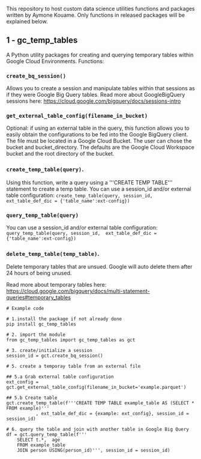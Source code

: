 This repository to host custom data science utilities functions and packages written by Aymone Kouame. Only functions in released packages will be explained below.

## 1 - gc_temp_tables
A Python utility packages for creating and querying temporary tables within Google Cloud Environments. Functions:

### `create_bq_session()`
 Allows you to create a session and manipulate tables within that sessions as if they were Google Big Query tables. Read more about GoogleBigQuery sessions here: https://cloud.google.com/bigquery/docs/sessions-intro
 
### `get_external_table_config(filename_in_bucket)`
 Optional: if using an external table in the query, this function allows you to easily obtain the configurations to be fed into the Google BigQuery client. The file must be located in a Google Cloud Bucket.
 The user can chose the bucket and bucket_directory. The defaults are the Google Cloud Workspace bucket and the root directory of the bucket.

### `create_temp_table(query)`. 
 Using this function, write a query using a '''CREATE TEMP TABLE''' statement to create a temp table. 
 You can use a session_id and/or external table configuration: `create_temp_table(query, session_id,  ext_table_def_dic = {'table_name':ext-config})`
 
### `query_temp_table(query)`
You can use a session_id and/or external table configuration: `query_temp_table(query, session_id,  ext_table_def_dic = {'table_name':ext-config})`

### `delete_temp_table(temp_table)`.
Delete temporary tables that are unsued. Google will auto delete them after 24 hours of being unused.

Read more about temporary tables here: https://cloud.google.com/bigquery/docs/multi-statement-queries#temporary_tables


```
# Example code

# 1.install the package if not already done
pip install gc_temp_tables 

# 2. import the module
from gc_temp_tables import gc_temp_tables as gct

# 3. create/initialize a session 
session_id = gct.create_bq_session()

# 5. create a temporay table from an external file

## 5.a Grab external table configuration
ext_config = gct.get_external_table_config(filename_in_bucket='example.parquet')

## 5.b Create table
gct.create_temp_table(f'''CREATE TEMP TABLE example_table AS (SELECT * FROM example)'''
		   , ext_table_def_dic = {example: ext_config}, session_id = session_id)

# 6. query the table and join with another table in Google Big Query
df = gct.query_temp_table(f'''
	SELECT t.*,  age
	FROM example_table
	JOIN person USING(person_id)''', session_id = session_id)
```


